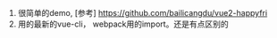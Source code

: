 1. 很简单的demo, [参考] https://github.com/bailicangdu/vue2-happyfri
2. 用的最新的vue-cli， webpack用的import。还是有点区别的